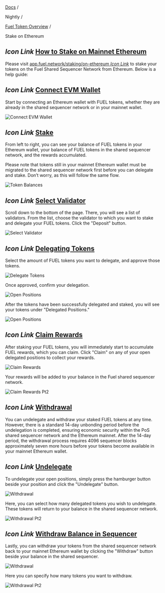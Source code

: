 [Docs](https://docs.fuel.network/) /

Nightly  /

[Fuel Token Overview](https://docs.fuel.network/docs/nightly/fuel-token-overview/) /

Stake on Ethereum

## _Icon Link_ [How to Stake on Mainnet Ethereum](https://docs.fuel.network/docs/nightly/fuel-token-overview/stake-on-ethereum/\#how-to-stake-on-mainnet-ethereum)

Please visit [app.fuel.network/staking/on-ethereum _Icon Link_](https://app.fuel.network/staking/on-ethereum) to stake your tokens on the Fuel Shared Sequencer Network from Ethereum. Below is a help guide:

## _Icon Link_ [Connect EVM Wallet](https://docs.fuel.network/docs/nightly/fuel-token-overview/stake-on-ethereum/\#connect-evm-wallet)

Start by connecting an Ethereum wallet with FUEL tokens, whether they are already in the shared sequencer network or in your mainnet wallet.

![Connect EVM Wallet](https://raw.githubusercontent.com/FuelLabs/fuel-token-overview/refs/heads/main/assets/how-to-stake-mainnet-ethereum/1-connect-evm-wallet.png)

## _Icon Link_ [Stake](https://docs.fuel.network/docs/nightly/fuel-token-overview/stake-on-ethereum/\#stake)

From left to right, you can see your balance of FUEL tokens in your Ethereum wallet, your balance of FUEL tokens in the shared sequencer network, and the rewards accumulated.

Please note that tokens still in your mainnet Ethereum wallet must be migrated to the shared sequencer network first before you can delegate and stake. Don’t worry, as this will follow the same flow.

![Token Balances](https://raw.githubusercontent.com/FuelLabs/fuel-token-overview/refs/heads/main/assets/how-to-stake-mainnet-ethereum/2-token-balances.png)

## _Icon Link_ [Select Validator](https://docs.fuel.network/docs/nightly/fuel-token-overview/stake-on-ethereum/\#select-validator)

Scroll down to the bottom of the page. There, you will see a list of validators. From the list, choose the validator to which you want to stake and delegate your FUEL tokens. Click the "Deposit" button.

![Select Validator](https://raw.githubusercontent.com/FuelLabs/fuel-token-overview/refs/heads/main/assets/how-to-stake-mainnet-ethereum/3-select-validator.png)

## _Icon Link_ [Delegating Tokens](https://docs.fuel.network/docs/nightly/fuel-token-overview/stake-on-ethereum/\#delegating-tokens)

Select the amount of FUEL tokens you want to delegate, and approve those tokens.

![Delegate Tokens](https://raw.githubusercontent.com/FuelLabs/fuel-token-overview/refs/heads/main/assets/how-to-stake-mainnet-ethereum/4-delegation-amount.png)

Once approved, confirm your delegation.

![Open Positions](https://raw.githubusercontent.com/FuelLabs/fuel-token-overview/refs/heads/main/assets/how-to-stake-mainnet-ethereum/5-confirm-delegation.png)

After the tokens have been successfully delegated and staked, you will see your tokens under "Delegated Positions."

![Open Positions](https://raw.githubusercontent.com/FuelLabs/fuel-token-overview/refs/heads/main/assets/how-to-stake-mainnet-ethereum/5.5-open-delegated-positions.png)

## _Icon Link_ [Claim Rewards](https://docs.fuel.network/docs/nightly/fuel-token-overview/stake-on-ethereum/\#claim-rewards)

After staking your FUEL tokens, you will immediately start to accumulate FUEL rewards, which you can claim. Click "Claim" on any of your open delegated positions to collect your rewards.

![Claim Rewards](https://raw.githubusercontent.com/FuelLabs/fuel-token-overview/refs/heads/main/assets/how-to-stake-mainnet-ethereum/6-claim-rewards.png)

Your rewards will be added to your balance in the Fuel shared sequencer network.

![Claim Rewards Pt2](https://raw.githubusercontent.com/FuelLabs/fuel-token-overview/refs/heads/main/assets/how-to-stake-mainnet-ethereum/7-claim-rewards-pt2.png)

## _Icon Link_ [Withdrawal](https://docs.fuel.network/docs/nightly/fuel-token-overview/stake-on-ethereum/\#withdrawal)

You can undelegate and withdraw your staked FUEL tokens at any time. However, there is a standard 14-day unbonding period before the undelegation is completed, ensuring economic security within the PoS shared sequencer network and the Ethereum mainnet. After the 14-day period, the withdrawal process requires 4096 sequencer blocks approximately seven more hours before your tokens become available in your mainnet Ethereum wallet.

## _Icon Link_ [Undelegate](https://docs.fuel.network/docs/nightly/fuel-token-overview/stake-on-ethereum/\#undelegate)

To undelegate your open positions, simply press the hamburger button beside your position and click the "Undelegate" button.

![Withdrawal](https://raw.githubusercontent.com/FuelLabs/fuel-token-overview/refs/heads/main/assets/how-to-stake-mainnet-ethereum/8-undelegate.png)

Here, you can select how many delegated tokens you wish to undelegate. These tokens will return to your balance in the shared sequencer network.

![Withdrawal Pt2](https://raw.githubusercontent.com/FuelLabs/fuel-token-overview/refs/heads/main/assets/how-to-stake-mainnet-ethereum/9-undelegate-pt2.png)

## _Icon Link_ [Withdraw Balance in Sequencer](https://docs.fuel.network/docs/nightly/fuel-token-overview/stake-on-ethereum/\#withdraw-balance-in-sequencer)

Lastly, you can withdraw your tokens from the shared sequencer network back to your mainnet Ethereum wallet by clicking the "Withdraw" button beside your balance in the shared sequencer.

![Withdrawal](https://raw.githubusercontent.com/FuelLabs/fuel-token-overview/refs/heads/main/assets/how-to-stake-mainnet-ethereum/10-withdrawal.png)

Here you can specify how many tokens you want to withdraw.

![Withdrawal Pt2](https://raw.githubusercontent.com/FuelLabs/fuel-token-overview/refs/heads/main/assets/how-to-stake-mainnet-ethereum/10.5-withdrawal-pt2.png)